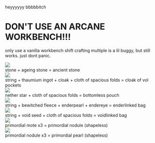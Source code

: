 heyyyyyy bbbbbitch

# DON'T USE AN ARCANE WORKBENCH!!!  
only use a vanilla workbench
shift crafting multiple is a lil buggy, but still works. just dont panic.

![](https://cdn.discordapp.com/attachments/316417390214774785/460420601002196992/unknown.png)  
stone + ageing stone = ancient stone  
![](https://cdn.discordapp.com/attachments/406506008173871115/416862700187156490/unknown.png)  
string + thaumium ingot + cloak + cloth of spacious folds = cloak of vol pockets  
![](https://cdn.discordapp.com/attachments/406506008173871115/416862734756347914/unknown.png)  
nether star + cloth of spacious folds = bottomless pouch  
![](https://cdn.discordapp.com/attachments/316417390214774785/455366841905315850/unknown.png)  
string + bewitched fleece + enderpearl + endereye = enderlinked bag  
![](https://cdn.discordapp.com/attachments/406506008173871115/416862761859940362/unknown.png)  
string + void seed + cloth of spacious folds = voidlinked bag  
![](https://cdn.discordapp.com/attachments/316417390214774785/455367719122894848/unknown.png)  
primordial mote x3 = primordial nodule (shapeless)  
![](https://cdn.discordapp.com/attachments/316417390214774785/455367901143236608/unknown.png)  
primordial nodule x3 = primordial pearl (shapeless)  
